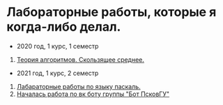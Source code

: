 # Лабораторные работы, которые я когда-либо делал.
* 2020 год, 1 курс, 1 семестр
1. [Теория алгоритмов. Скользящее среднее.](https://github.com/mrgick/labs/tree/main/teoriya_algoritmov)
* 2021 год, 1 курс, 2 семестр
1. [Лабараторные работы по языку паскаль.](https://github.com/mrgick/labs/tree/main/pascal_yvu)
2. [Началась работа по вк боту группы "Бот ПсковГУ"](https://github.com/mrgick/pskgu_bot)
